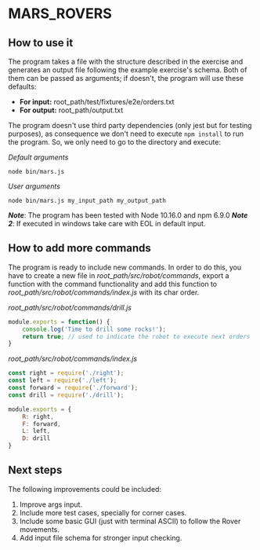 # **MARS_ROVERS**

## How to use it
The program takes a file with the structure described in the exercise and generates an output file following the example exercise's schema. Both of them can be passed as arguments; if doesn't, the program will use these defaults:
* **For input:** root_path/test/fixtures/e2e/orders.txt
* **For output:** root_path/output.txt

The program doesn't use third party dependencies (only jest but for testing purposes), as consequence we don't need to execute ```npm install``` to run the program. So, we only need to go to the directory and execute:

*Default arguments*
```shell
node bin/mars.js
```

*User arguments*
```shell
node bin/mars.js my_input_path my_output_path
```

**_Note_**: The program has been tested with Node 10.16.0 and npm 6.9.0
**_Note 2_**: If executed in windows take care with EOL in default input.

## How to add more commands
The program is ready to include new commands. In order to do this, you have to create a new file in *root_path/src/robot/commands*, export a function with the command functionality and add this function to *root_path/src/robot/commands/index.js* with its char order.

*root_path/src/robot/commands/drill.js*
```js
module.exports = function() {
	console.log('Time to drill some rocks!');
	return true; // used to indicate the robot to execute next orders
}
```

*root_path/src/robot/commands/index.js*
```js
const right = require('./right');
const left = require('./left');
const forward = require('./forward');
const drill = require('./drill');

module.exports = {
	R: right,
	F: forward,
	L: left,
	D: drill
}
```

## Next steps
The following improvements could be included:
1. Improve args input.
2. Include more test cases, specially for corner cases.
3. Include some basic GUI (just with terminal ASCII) to follow the Rover movements.
4. Add input file schema for stronger input checking.